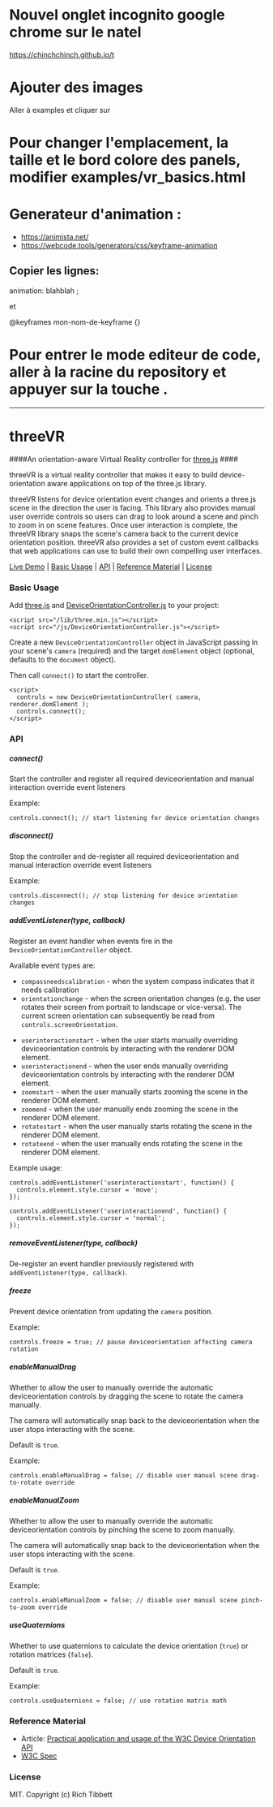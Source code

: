# Nouvel onglet incognito google chrome sur le natel

<https://chinchchinch.github.io/t>

# Ajouter des images

Aller à examples et cliquer sur

# Pour changer l'emplacement, la taille et le bord colore des panels, modifier examples/vr_basics.html

# Generateur d'animation :

- <https://animista.net/>
- <https://webcode.tools/generators/css/keyframe-animation>

## Copier les lignes:

animation: blahblah ;

et

@keyframes mon-nom-de-keyframe {}

# Pour entrer le mode editeur de code, aller à la racine du repository et appuyer sur la touche .




---------------------------------------
threeVR
=======

####An orientation-aware Virtual Reality controller for [three.js](http://threejs.org) ####

threeVR is a virtual reality controller that makes it easy to build device-orientation aware applications on top of the three.js library.

threeVR listens for device orientation event changes and orients a three.js scene in the direction the user is facing. This library also provides manual user override controls so users can drag to look around a scene and pinch to zoom in on scene features. Once user interaction is complete, the threeVR library snaps the scene's camera back to the current device orientation position. threeVR also provides a set of custom event callbacks that web applications can use to build their own compelling user interfaces.

[Live Demo](http://richtr.github.io/threeVR/examples/vr_basic.html) | [Basic Usage](#basic-usage) | [API](#api) | [Reference Material](#reference-material) | [License](#license)

### Basic Usage ###

Add [three.js](https://github.com/mrdoob/three.js/) and [DeviceOrientationController.js](https://github.com/richtr/threeVR/blob/master/js/DeviceOrientationController.js) to your project:

    <script src="/lib/three.min.js"></script>
    <script src="/js/DeviceOrientationController.js"></script>

Create a new `DeviceOrientationController` object in JavaScript passing in your scene's `camera` (required) and the target `domElement` object (optional, defaults to  the `document` object).

Then call `connect()` to start the controller.

    <script>
      controls = new DeviceOrientationController( camera, renderer.domElement );
      controls.connect();
    </script>

### API ###

##### connect() #####

Start the controller and register all required deviceorientation and manual interaction override event listeners

Example:

    controls.connect(); // start listening for device orientation changes

##### disconnect() #####

Stop the controller and de-register all required deviceorientation and manual interaction override event listeners

Example:

    controls.disconnect(); // stop listening for device orientation changes

##### addEventListener(type, callback) #####

Register an event handler when events fire in the `DeviceOrientationController` object.

Available event types are:

* `compassneedscalibration` - when the system compass indicates that it needs calibration
* `orientationchange` - when the screen orientation changes (e.g. the user rotates their screen from portrait to landscape or vice-versa). The current screen orientation can subsequently be read from `controls.screenOrientation`.
- `userinteractionstart` - when the user starts manually overriding deviceorientation controls by interacting with the renderer DOM element.
- `userinteractionend` - when the user ends manually overriding deviceorientation controls by interacting with the renderer DOM element.
- `zoomstart` - when the user manually starts zooming the scene in the renderer DOM element.
- `zoomend` - when the user manually ends zooming the scene in the renderer DOM element.
- `rotatestart` - when the user manually starts rotating the scene in the renderer DOM element.
- `rotateend` - when the user manually ends rotating the scene in the renderer DOM element.

Example usage:

    controls.addEventListener('userinteractionstart', function() {
      controls.element.style.cursor = 'move';
    });

    controls.addEventListener('userinteractionend', function() {
      controls.element.style.cursor = 'normal';
    });

##### removeEventListener(type, callback) #####

De-register an event handler previously registered with `addEventListener(type, callback)`.

##### freeze #####

Prevent device orientation from updating the `camera` position.

Example:

    controls.freeze = true; // pause deviceorientation affecting camera rotation

##### enableManualDrag #####

Whether to allow the user to manually override the automatic deviceorientation controls by dragging the scene to rotate the camera manually.

The camera will automatically snap back to the deviceorientation when the user stops interacting with the scene.

Default is `true`.

Example:

    controls.enableManualDrag = false; // disable user manual scene drag-to-rotate override

##### enableManualZoom #####

Whether to allow the user to manually override the automatic deviceorientation controls by pinching the scene to zoom manually.

The camera will automatically snap back to the deviceorientation when the user stops interacting with the scene.

Default is `true`.

Example:

    controls.enableManualZoom = false; // disable user manual scene pinch-to-zoom override

##### useQuaternions #####

Whether to use quaternions to calculate the device orientation (`true`) or rotation matrices (`false`).

Default is `true`.

Example:

    controls.useQuaternions = false; // use rotation matrix math

### Reference Material ###

* Article: [Practical application and usage of the W3C Device Orientation API](http://dev.opera.com/articles/view/w3c-device-orientation-usage/)
* [W3C Spec](http://w3c.github.io/deviceorientation/spec-source-orientation.html)

### License ###

MIT. Copyright (c) Rich Tibbett
